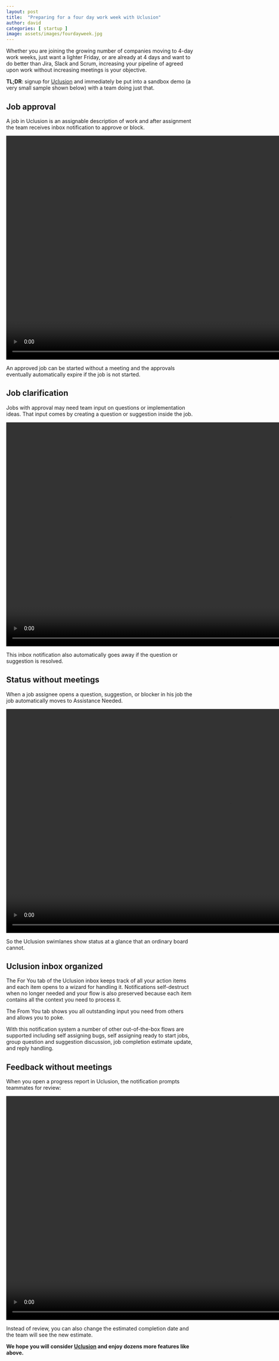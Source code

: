 ```yaml
---
layout: post
title:  "Preparing for a four day work week with Uclusion"
author: david
categories: [ startup ]
image: assets/images/fourdayweek.jpg
---
```

Whether you are joining the growing number of companies moving to 4-day work weeks, just want
a lighter Friday, or are already at 4 days and want to do better than Jira, Slack and Scrum,
increasing your pipeline of agreed upon work without increasing meetings is your objective.

**TL;DR**: signup for [Uclusion](https://uclusion.com) and immediately be put into a sandbox demo (a very small sample shown below)
with a team doing just that.

## Job approval
A job in Uclusion is an assignable description of work and after assignment the team receives inbox notification to 
approve or block.

<video class="vid" width="1200" height="600" autoplay muted loop>
  <source src="{{ site.baseurl }}/assets/images/approvalMobile.mp4" type="video/mp4">
Your browser does not support the video tag.
</video>

An approved job can be started without a meeting and the approvals eventually automatically expire if the job is not 
started.

## Job clarification
Jobs with approval may need team input on questions or implementation ideas. That input comes 
by creating a question or suggestion inside the job. 

<video class="vid" width="1200" height="600" autoplay muted loop>
  <source src="{{ site.baseurl }}/assets/images/voteQuestionMobile.mp4" type="video/mp4">
Your browser does not support the video tag.
</video>

This inbox notification also automatically goes away if the question or suggestion is resolved.

## Status without meetings
When a job assignee opens a question, suggestion, or blocker in his job the job automatically
moves to Assistance Needed.

<video class="vid" width="1200" height="600" autoplay muted loop>
  <source src="{{ site.baseurl }}/assets/images/swimlanesMobile.mp4" type="video/mp4">
Your browser does not support the video tag.
</video>

So the Uclusion swimlanes show status at a glance that an ordinary board cannot.

## Uclusion inbox organized
The For You tab of the Uclusion inbox keeps track of all your action items and each item opens
to a wizard for handling it. Notifications self-destruct when no longer needed and your flow is also
preserved because each item contains all the context you need to process it.

The From You tab shows you all outstanding input you need from others and allows you to poke.

With this notification system a number of other out-of-the-box flows are supported including self assigning bugs, 
self assigning ready to start jobs, group question and suggestion discussion, job completion estimate update, and reply
handling.

## Feedback without meetings
When you open a progress report in Uclusion, the notification prompts teammates for review:

<video class="vid" width="1200" height="600" autoplay muted loop>
  <source src="{{ site.baseurl }}/assets/images/reviewMobile.mp4" type="video/mp4">
Your browser does not support the video tag.
</video>

Instead of review, you can also change the estimated completion date and the team will see the new estimate.

**We hope you will consider [Uclusion](https://uclusion.com) and enjoy dozens more features like above.**





